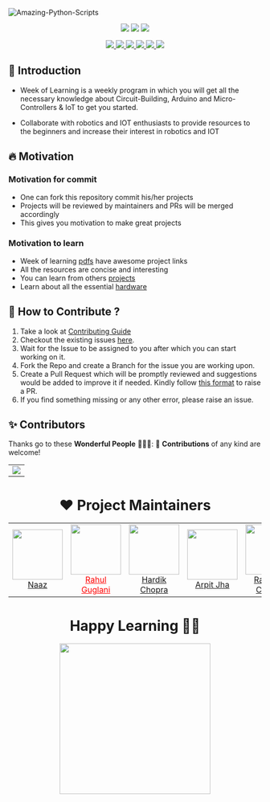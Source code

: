 ![Amazing-Python-Scripts](https://socialify.git.ci/IoT-Buzz/IoT/image?font=KoHo&forks=1&issues=1&language=1&logo=https%3A%2F%2Fi.pinimg.com%2Foriginals%2F33%2F4e%2F06%2F334e063ae9f247704b37549b4b0f47d1.png&owner=1&&pattern=Circuit%20Board&pulls=1&stargazers=1&theme=Light)

<p align = "center">
  <img src = "https://forthebadge.com/images/badges/built-by-developers.svg" />
  <img src = "https://forthebadge.com/images/badges/built-with-love.svg" />
  <img src = "https://forthebadge.com/images/badges/built-with-swag.svg" />
</p>

<p align = "center">
  <a href = "https://github.com/IoT-Buzz/IoT/issues">
    <img src = "https://img.shields.io/github/issues/IoT-Buzz/IoT.svg" />
  </a>
  <a href = "https://github.com/IoT-Buzz/IoT/issues?q=is%3Aissue+is%3Aclosed">
    <img src = "https://img.shields.io/github/issues-closed/IoT-Buzz/IoT.svg" />
  </a>
  <a href = "https://github.com/IoT-Buzz/IoT/pulls">
    <img src = "https://img.shields.io/github/issues-pr/IoT-Buzz/IoT.svg" />
  </a>
  <a href = "https://github.com/IoT-Buzz/IoT/pulls?q=is%3Apr+is%3Aclosed">
    <img src = "https://img.shields.io/github/issues-pr-closed/IoT-Buzz/IoT.svg" />
  </a>
  <a href = "">
    <img src = "https://img.shields.io/github/repo-size/IoT-Buzz/IoT?color=yellow" />
  </a>
  <a href = "">
    <img src = "https://img.shields.io/tokei/lines/github/IoT-Buzz/IoT?color=red&label=Lines%20of%20Code" />
  </a>
</p>

## 📑 Introduction 
- Week of Learning is a weekly program in which you will get all the necessary knowledge
about Circuit-Building, Arduino and Micro-Controllers & IoT to get you started. 

- Collaborate with robotics and IOT enthusiasts to provide resources to the beginners and increase their interest in robotics and IOT

## 🔥 Motivation

### Motivation for commit
- One can fork this repository commit his/her projects
- Projects will be reviewed by maintainers and PRs will be merged accordingly
- This gives you motivation to make great projects

### Motivation to learn
- Week of learning [pdfs](WEEK_of_learning) have awesome project links
- All the resources are concise and interesting
- You can learn from others [projects](projects)
- Learn about all the essential [hardware](Hardware)

## 🤖 How to Contribute ?

1. Take a look at [Contributing Guide](CONTRIBUTING.md)
2. Checkout the existing issues [here](https://github.com/IoT-Buzz/IoT/issues). 
3. Wait for the Issue to be assigned to you after which you can start working on it. 
4. Fork the Repo and create a Branch for the issue you are working upon.
5. Create a Pull Request which will be promptly reviewed and suggestions would be added to improve it if needed. Kindly follow [this format](assets/pr_template.md) to raise a PR.
6. If you find something missing or any other error, please raise an issue.

## ✨ Contributors

Thanks go to these **Wonderful People** 👨🏻‍💻:      🚀 **Contributions** of any kind are welcome! 

<table>
	<tr>
		<td>
			<a href="https://github.com/IoT-Buzz/IoT/graphs/contributors">
  <img src="https://contrib.rocks/image?repo=IoT-Buzz/IoT" />
</a>
		</td>
	</tr>
</table>

<p align = "center"><h1  align = "center"> ❤️ Project Maintainers </h1> </p>
<table align = "center">
<tr>
<td align="center"><a href="https://github.com/naazkakria"><img src="https://avatars.githubusercontent.com/u/65398335?v=4" width=100px height=100px /></a></br> 
	<a href = "https://www.linkedin.com/in/naaz-kakria-b63a30193/" ">Naaz</a>
</td>

<td align="center" ><a href="https://github.com/rahulguglani"><img src="https://avatars.githubusercontent.com/u/60490438?v=4" width=100px height=100px /></a></br> 	<a href = "https://www.linkedin.com/in/rahul-guglani-7b4a86145/" style="color:red;">Rahul Guglani</a>
</td>

<td align="center"><a href="https://media-exp1.licdn.com/dms/image/C4E03AQEGDfGMmc8mcA/profile-displayphoto-shrink_200_200/0/1626307820445?e=1637798400&v=beta&t=mFjEd8ebXVCanv74eaZJT8tFVg3BACtoxHgUcLaZrWw"><img src="https://media-exp1.licdn.com/dms/image/C4E03AQEGDfGMmc8mcA/profile-displayphoto-shrink_200_200/0/1626307820445?e=1637798400&v=beta&t=mFjEd8ebXVCanv74eaZJT8tFVg3BACtoxHgUcLaZrWw" width=100px height=100px /></a></br> 
<a href = "https://www.linkedin.com/in/hardik-chopra-62b6771a8/">Hardik Chopra</a>
</td>

<td align="center"><a href="https://github.com/Arpit-Jha"><img src="https://avatars.githubusercontent.com/u/77734479?v=4" width=100px height=100px /></a></br> 
		<a href = "https://www.linkedin.com/in/arpitjha/">Arpit Jha</a>
</td>

<td align="center"><a href="https://github.com/ravinder-chadha"><img src="https://media-exp1.licdn.com/dms/image/C4D03AQHKfjUDh1vpFQ/profile-displayphoto-shrink_200_200/0/1621690181721?e=1637798400&v=beta&t=VvNCwcYWusJ-LzOirZ7aHfbhXrdHskgJdW_aj-lB_pY" width=100px height=100px /></a></br> 
	<a href = "https://www.linkedin.com/in/ravinder-chadha/">Ravinder Chadha</a>
</td>
</tr>
</table>


<h1 align=center>Happy Learning 👨‍💻 </h1>

<p align="center">
	<img src="assets/robo.gif?raw=true" width="300px"/>
</p>
